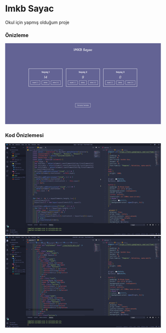 # Imkb Sayac
Okul için yapmış olduğum proje

### Önizleme
![image1](imkb_sayac_ss_1.PNG)
### Kod Önizlemesi
![image2](imkb_sayac_ss_2.PNG)
![image3](imkb_sayac_ss_3.PNG)
